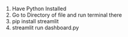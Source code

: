 1. Have Python Installed
2. Go to Directory of file and run terminal there
3. pip install streamlit
4. streamlit run dashboard.py